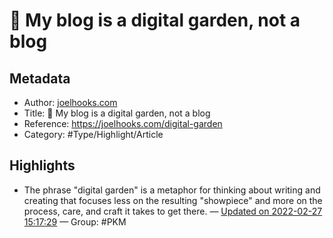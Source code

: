 # 🌱 My blog is a digital garden, not a blog

## Metadata
- Author: [joelhooks.com]()
- Title: 🌱 My blog is a digital garden, not a blog
- Reference: https://joelhooks.com/digital-garden
- Category: #Type/Highlight/Article

## Highlights
- The phrase "digital garden" is a metaphor for thinking about writing and creating that focuses less on the resulting "showpiece" and more on the process, care, and craft it takes to get there. — [Updated on 2022-02-27 15:17:29](https://hyp.is/SXnF8JgKEey7uwu96C3WPA/joelhooks.com/digital-garden)  — Group: #PKM

